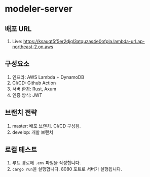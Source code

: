 # modeler-server

## 배포 URL

1. Live: https://ksauqt5f5er2djql3atquzas4e0ofpla.lambda-url.ap-northeast-2.on.aws

## 구성요소

1. 인프라: AWS Lambda + DynamoDB
2. CI/CD: Github Action
3. 서버 환경: Rust, Axum
4. 인증 방식: JWT

## 브랜치 전략

1. master: 배포 브랜치. CI/CD 구성됨.
2. develop: 개발 브랜치

## 로컬 테스트

1. 루트 경로에 `.env` 파일을 작성합니다.
2. `cargo run`을 실행합니다. 8080 포트로 서버가 실행됩니다.
